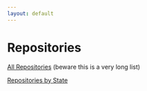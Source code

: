 ```yaml
---
layout: default
---
```


# Repositories

[All Repositories](name/) (beware this is a very long list)

[Repositories by State](state/)
